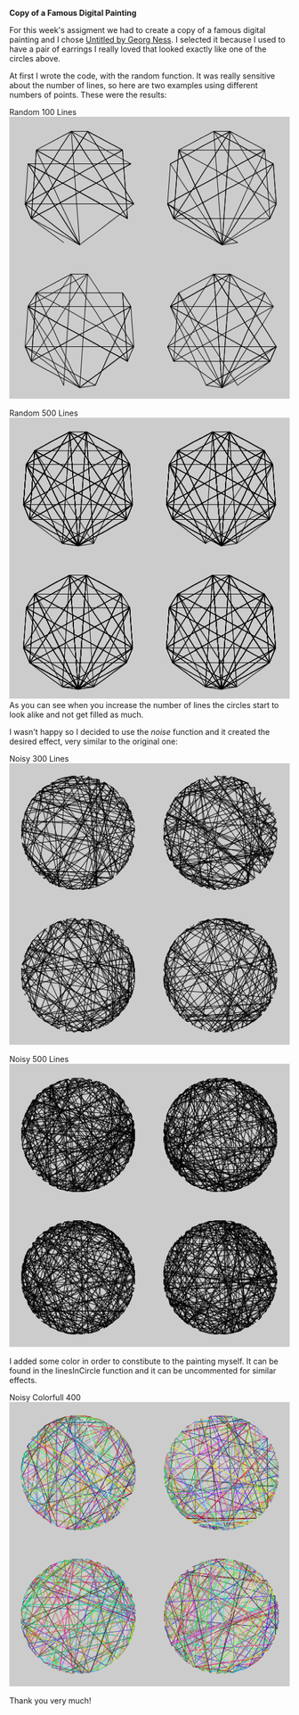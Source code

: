 **Copy of a Famous Digital Painting**

For this week's assigment we had to create a copy of a famous digital painting and 
I chose [Untitled by Georg Ness](http://recodeproject.com/artwork/v1n2untitled18 "Untitled").
I selected it because I used to have a pair of earrings I really loved that looked exactly like one of the circles above. 

At first I wrote the code, with the random function. It was really sensitive about the number of lines,
so here  are two examples using different numbers of points. 
These were the results:

Random 100 Lines
![Random 100 Lines, Untitiled](https://github.com/NyxGabriel/Intro_IM/blob/master/March31/random_small.png)

Random 500 Lines
![Random 500 Lines, Untitiled](https://github.com/NyxGabriel/Intro_IM/blob/master/March31/random_big.png)
As you can see  when you increase the number of lines the circles start to look alike and not get filled as much. 

I wasn't happy so I decided to use the *noise* function and it created the desired effect, very similar to the original one:

Noisy 300 Lines
![Noisy 300 lines, Untitiled](https://github.com/NyxGabriel/Intro_IM/blob/master/March31/noise_300.png)

Noisy 500 Lines
![Noisy 500 lines, Untitiled](https://github.com/NyxGabriel/Intro_IM/blob/master/March31/noise_500.png)

I added some color in order to constibute to the painting myself. It can be found in the linesInCircle function and
it can be uncommented for similar effects.

Noisy Colorfull 400
![Noisy Colorful 400, Untitiled](https://github.com/NyxGabriel/Intro_IM/blob/master/March31/color_400.png)

Thank you very much!





